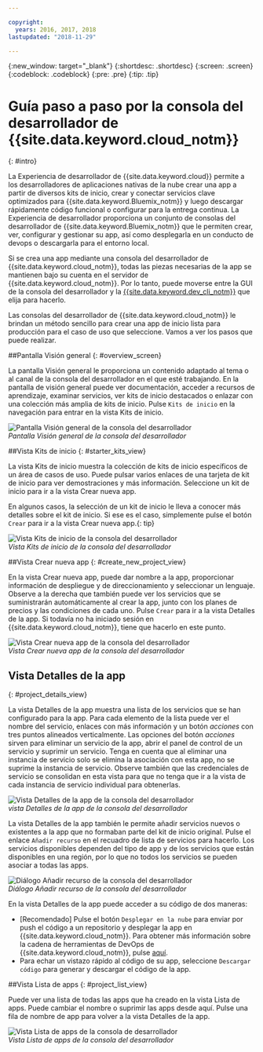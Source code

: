 ```yaml
---

copyright:
  years: 2016, 2017, 2018
lastupdated: "2018-11-29"

---
```

{:new_window: target="_blank"}
{:shortdesc: .shortdesc}
{:screen: .screen}
{:codeblock: .codeblock}
{:pre: .pre}
{:tip: .tip}

# Guía paso a paso por la consola del desarrollador de {{site.data.keyword.cloud_notm}}
{: #intro}

<!--I can't see how a customer needs to be walked through the experience without performing a specific task.-->


La Experiencia de desarrollador de {{site.data.keyword.cloud}} permite a los desarrolladores de aplicaciones nativas de la nube crear una app a partir de diversos kits de inicio, crear y conectar servicios clave optimizados para {{site.data.keyword.Bluemix_notm}} y luego descargar rápidamente código funcional o configurar para la entrega continua. La Experiencia de desarrollador proporciona un conjunto de consolas del desarrollador de {{site.data.keyword.Bluemix_notm}} que le permiten crear, ver, configurar y gestionar su app, así como desplegarla en un conducto de devops o descargarla para el entorno local.

Si se crea una app mediante una consola del desarrollador de {{site.data.keyword.cloud_notm}}, todas las piezas necesarias de la app se mantienen bajo su cuenta en el servidor de {{site.data.keyword.cloud_notm}}.  Por lo tanto, puede moverse entre la GUI de la consola del desarrollador y la [{{site.data.keyword.dev_cli_notm}}](/docs/cli/idt/index.html) que elija para hacerlo.

Las consolas del desarrollador de {{site.data.keyword.cloud_notm}} le brindan un método sencillo para crear una app de inicio lista para producción para el caso de uso que seleccione.  Vamos a ver los pasos que puede realizar.

<!-- Ready to jump in?  Visit the [{{site.data.keyword.cloud_notm}} Web App developer console](https://{DomainName}/developer/appservice) to get started.
{: tip} -->

##Pantalla Visión general
{: #overview_screen}

La pantalla Visión general le proporciona un contenido adaptado al tema o al canal de la consola del desarrollador en el que esté trabajando. En la pantalla de visión general puede ver documentación, acceder a recursos de aprendizaje, examinar servicios, ver kits de inicio destacados o enlazar con una colección más amplia de kits de inicio. Pulse `Kits de inicio` en la navegación para entrar en la vista Kits de inicio.

![Pantalla Visión general de la consola del desarrollador](images/overview_screen.png "Ventana Visión general") <br> *Pantalla Visión general de la consola del desarrollador*

##Vista Kits de inicio
{: #starter_kits_view}

La vista Kits de inicio muestra la colección de kits de inicio específicos de un área de casos de uso.  Puede pulsar varios enlaces de una tarjeta de kit de inicio para ver demostraciones y más información.  Seleccione un kit de inicio para ir a la vista Crear nueva app.

En algunos casos, la selección de un kit de inicio le lleva a conocer más detalles sobre el kit de inicio.  Si ese es el caso, simplemente pulse el botón `Crear` para ir a la vista Crear nueva app.{: tip}

![Vista Kits de inicio de la consola del desarrollador](images/starter_kits_view.png "Vista Kits de inicio") <br> *Vista Kits de inicio de la consola del desarrollador*

##Vista Crear nueva app
{: #create_new_project_view}

En la vista Crear nueva app, puede dar nombre a la app, proporcionar información de despliegue y de direccionamiento y seleccionar un lenguaje.  Observe a la derecha que también puede ver los servicios que se suministrarán automáticamente al crear la app, junto con los planes de precios y las condiciones de cada uno.  Pulse `Crear` para ir a la vista Detalles de la app.  Si todavía no ha iniciado sesión en {{site.data.keyword.cloud_notm}}, tiene que hacerlo en este punto.

![Vista Crear nueva app de la consola del desarrollador](images/create_new_project_view.png "Vista Crear nueva app") <br> *Vista Crear nueva app de la consola del desarrollador*

## Vista Detalles de la app
{: #project_details_view}

La vista Detalles de la app muestra una lista de los servicios que se han configurado para la app. Para cada elemento de la lista puede ver el nombre del servicio, enlaces con más información y un botón *acciones* con tres puntos alineados verticalmente. Las opciones del botón *acciones* sirven para eliminar un servicio de la app, abrir el panel de control de un servicio y suprimir un servicio. Tenga en cuenta que al eliminar una instancia de servicio solo se elimina la asociación con esta app, no se suprime la instancia de servicio.  Observe también que las credenciales de servicio se consolidan en esta vista para que no tenga que ir a la vista de cada instancia de servicio individual para obtenerlas.

![Vista Detalles de la app de la consola del desarrollador](images/project_details_view.png "Vista Detalles de la app") <br> *vista Detalles de la app de la consola del desarrollador*

La vista Detalles de la app también le permite añadir servicios nuevos o existentes a la app que no formaban parte del kit de inicio original. Pulse el enlace `Añadir recurso` en el recuadro de lista de servicios para hacerlo.  Los servicios disponibles dependen del tipo de app y de los servicios que están disponibles en una región, por lo que no todos los servicios se pueden asociar a todas las apps.

![Diálogo Añadir recurso de la consola del desarrollador](images/add_resource_dialog.png "Diálogo Añadir recurso") <br> *Diálogo Añadir recurso de la consola del desarrollador*

En la vista Detalles de la app puede acceder a su código de dos maneras:

*  [Recomendado] Pulse el botón `Desplegar en la nube` para enviar por push el código a un repositorio y desplegar la app en {{site.data.keyword.cloud_notm}}.  Para obtener más información sobre la cadena de herramientas de DevOps de {{site.data.keyword.cloud_notm}}, pulse [aquí](/docs/services/ContinuousDelivery/toolchains_about.html#toolchains_about).
*  Para echar un vistazo rápido al código de su app, seleccione `Descargar código` para generar y descargar el código de la app.

##Vista Lista de apps
{: #project_list_view}

Puede ver una lista de todas las apps que ha creado en la vista Lista de apps.  Puede cambiar el nombre o suprimir las apps desde aquí. Pulse una fila de nombre de app para volver a la vista Detalles de la app.

![Vista Lista de apps de la consola de desarrollador](images/project_list_view.png "Vista Lista de apps") <br> *Vista Lista de apps de la consola del desarrollador*
